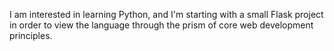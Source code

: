 I am interested in learning Python, and I'm starting with a small Flask project
in order to view the language through the prism of core web development
principles.
